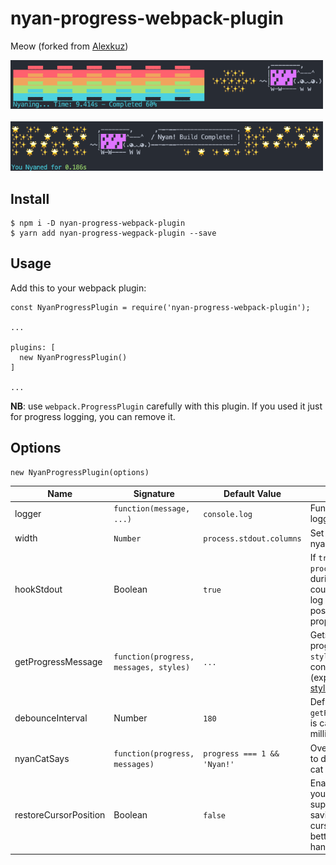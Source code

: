 # nyan-progress-webpack-plugin

Meow (forked from [Alexkuz](https://github.com/alexkuz/nyan-progress-webpack-plugin))

<img src="Nyan Building.png" width="500px" />
<br/>
<br/>
<img src="Nyan Completed.png" width="500px" />

## Install

```
$ npm i -D nyan-progress-webpack-plugin
$ yarn add nyan-progress-wegpack-plugin --save
```

## Usage

Add this to your webpack plugin:

```
const NyanProgressPlugin = require('nyan-progress-webpack-plugin');

...

plugins: [
  new NyanProgressPlugin()
]

...
```

**NB**: use `webpack.ProgressPlugin` carefully with this plugin. If you used it just for progress logging, you can remove it.

## Options

```
new NyanProgressPlugin(options)
```

| Name                  | Signature                              | Default Value               | Description                                                                                                                                   |
| --------------------- | -------------------------------------- | --------------------------- | --------------------------------------------------------------------------------------------------------------------------------------------- |
| logger                | `function(message, ...)`               | `console.log`               | Function used for logging                                                                                                                     |
| width                 | `Number`                               | `process.stdout.columns`    | Set max-width of nyan cat and rainbow                                                                                                         |
| hookStdout            | Boolean                                | `true`                      | If `true`, patches `process.stdout.write` during progress and counts extraneous log messages, to position Nyan Cat properly                   |
| getProgressMessage    | `function(progress, messages, styles)` | `...`                       | Gets custom progress message. `styles` is provided for convenience (exported from [ansi-styles](https://github.com/chalk/ansi-styles) module) |
| debounceInterval      | Number                                 | `180`                       | Defines how often `getProgressMessage` is called (in milliseconds)                                                                            |
| nyanCatSays           | `function(progress, messages)`         | `progress === 1 && 'Nyan!'` | Override this function to define what nyan cat is saying                                                                                      |
| restoreCursorPosition | Boolean                                | `false`                     | Enable this flag, if your terminal supports saving/restoring cursor position, for better output handling                                      |
